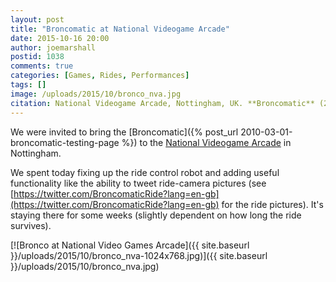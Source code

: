 ```yaml
---
layout: post
title: "Broncomatic at National Videogame Arcade"
date: 2015-10-16 20:00
author: joemarshall
postid: 1038
comments: true
categories: [Games, Rides, Performances]
tags: []
image: /uploads/2015/10/bronco_nva.jpg
citation: National Videogame Arcade, Nottingham, UK. **Broncomatic** (2015)
---
```

We were invited to bring the [Broncomatic]({% post_url 2010-03-01-broncomatic-testing-page %}) to the [National Videogame Arcade](https://www.thenva.com/) in Nottingham.

We spent today fixing up the ride control robot and adding useful functionality like the ability to tweet ride-camera pictures (see [https://twitter.com/BroncomaticRide?lang=en-gb](https://twitter.com/BroncomaticRide?lang=en-gb) for the ride pictures). It's staying there for some weeks (slightly dependent on how long the ride survives).

[![Bronco at National Video Games Arcade]({{ site.baseurl }}/uploads/2015/10/bronco_nva-1024x768.jpg)]({{ site.baseurl }}/uploads/2015/10/bronco_nva.jpg)

